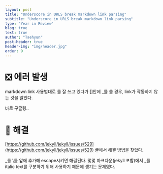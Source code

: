 ```yaml
---
layout: post
title: "Underscore in URLS break markdown link parsing"
subtitle: "Underscore in URLS break markdown link parsing"
type: "Year in Review"
blog: true
text: true
author: "Taehyun"
post-header: true
header-img: "img/header.jpg"
order: 9
---
```


# ❎ 에러 발생
markdown link 사용법대로 []()를 잘 쓰고 있다가 []안에 _를 쓸 경우, link가 작동하지 않는 것을 알았다.

바로 구글링..

# 🌟 해결
[https://github.com/jekyll/jekyll/issues/529](https://github.com/jekyll/jekyll/issues/529) 글에서 해결 방법을 찾았다.

_를 \를 앞에 추가해 escape시키면 해결된다. 몇몇 마크다운(jekyll 포함)에서 _를 italic text를 구분하기 위해 사용하기 때문에 생기는 문제였다.
